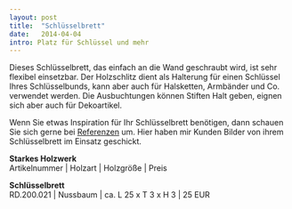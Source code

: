 ```yaml
---
layout: post
title:  "Schlüsselbrett"
date:   2014-04-04 
intro: Platz für Schlüssel und mehr
---
```


Dieses Schlüsselbrett, das einfach an die Wand geschraubt wird, ist sehr flexibel einsetzbar. 
Der Holzschlitz dient als Halterung für einen Schlüssel Ihres Schlüsselbunds, 
kann aber auch für Halsketten, Armbänder und Co. verwendet werden. 
Die Ausbuchtungen können Stiften Halt geben, eignen sich aber auch für Dekoartikel. 

Wenn Sie etwas Inspiration für Ihr Schlüsselbrett benötigen, 
dann schauen Sie sich gerne bei [Referenzen][1] um. 
Hier haben mir Kunden Bilder von ihrem Schlüsselbrett im Einsatz geschickt. 


**Starkes Holzwerk**   
Artikelnummer \| Holzart \| Holzgröße \| Preis

**Schlüsselbrett**       
	RD.200.021  \| 	Nussbaum \| ca. L 25 x T 3 x H 3 \| 25 EUR


 [1]: /referenzen